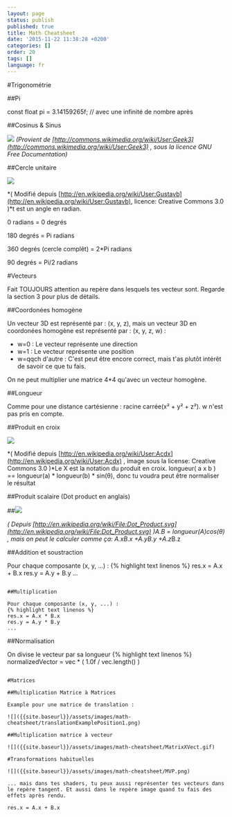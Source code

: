 ```yaml
---
layout: page
status: publish
published: true
title: Math Cheatsheet
date: '2015-11-22 11:38:28 +0200'
categories: []
order: 20
tags: []
language: fr
---
```


#Trigonométrie

##Pi

const float pi = 3.14159265f; // avec une infinité de nombre après

##Cosinus & Sinus

![](http://upload.wikimedia.org/wikipedia/commons/thumb/7/71/Sine_cosine_one_period.svg/600px-Sine_cosine_one_period.svg.png")
*(Provient de [http://commons.wikimedia.org/wiki/User:Geek3](http://commons.wikimedia.org/wiki/User:Geek3) , sous la licence GNU Free Documentation)*

##Cercle unitaire

![]({{site.baseurl}}/assets/images/math-cheatsheet/UnitCircle.png)

*( Modifié depuis [http://en.wikipedia.org/wiki/User:Gustavb](http://en.wikipedia.org/wiki/User:Gustavb), licence: Creative Commons 3.0 )*t est un angle en radian.

0 radians = 0 degrés

180 degrés = Pi radians

360 degrés (cercle complêt) = 2*Pi radians

90 degrés = Pi/2 radians

#Vecteurs

Fait TOUJOURS attention au repère dans lesquels tes vecteur sont. Regarde la section 3 pour plus de détails.

##Coordonées homogène 

Un vecteur 3D est représenté par : (x, y, z), mais un vecteur 3D en coordonées homogène est représenté par : (x, y, z, w) :

* w=0 : Le vecteur représente une direction
* w=1 : Le vecteur représente une position
* w=qqch d'autre : C'est peut être encore correct, mais t'as plutôt intérêt de savoir ce que tu fais.

On ne peut multiplier une matrice 4*4 qu'avec un vecteur homogène.

##Longueur

Comme pour une distance cartésienne : racine carrée(x&sup2; + y&sup2; + z&sup2;). w n'est pas pris en compte.

##Produit en croix

![]({{site.baseurl}}/assets/images/math-cheatsheet/Right_hand_rule_cross_product.png)

*( Modifié depuis [http://en.wikipedia.org/wiki/User:Acdx](http://en.wikipedia.org/wiki/User:Acdx) , image sous la license: Creative Commons 3.0 )*Le X est la notation du produit en croix. longueur( a x b ) == longueur(a) * longueur(b) * sin(&theta;), donc tu voudra peut être normaliser le résultat

##Produit scalaire (Dot product en anglais)

##![]({{site.baseurl}}/assets/images/math-cheatsheet/DotProduct.png)


*( Depuis [http://en.wikipedia.org/wiki/File:Dot_Product.svg](http://en.wikipedia.org/wiki/File:Dot_Product.svg) )*A.B = longueur(A)*cos(&theta;) , mais on peut le calculer comme ça: A.x*B.x +A.y*B.y +A.z*B.z

##Addition et soustraction

Pour chaque composante (x, y, ...) :
{% highlight text linenos %}
res.x = A.x + B.x
res.y = A.y + B.y
...
```

##Multiplication

Pour chaque composante (x, y, ...) :
{% highlight text linenos %}
res.x = A.x * B.x
res.y = A.y * B.y
...
```

##Normalisation

On divise le vecteur par sa longueur
{% highlight text linenos %}
normalizedVector = vec * ( 1.0f / vec.length() )
```

#Matrices

##Multiplication Matrice à Matrices

Example pour une matrice de translation :

![]({{site.baseurl}}/assets/images/math-cheatsheet/translationExamplePosition1.png)

##Multiplication matrice à vecteur

![]({{site.baseurl}}/assets/images/math-cheatsheet/MatrixXVect.gif)

#Transformations habituelles

![]({{site.baseurl}}/assets/images/math-cheatsheet/MVP.png)

... mais dans tes shaders, tu peux aussi représenter tes vecteurs dans le repère tangent. Et aussi dans le repère image quand tu fais des effets après rendu.

res.x = A.x + B.x
